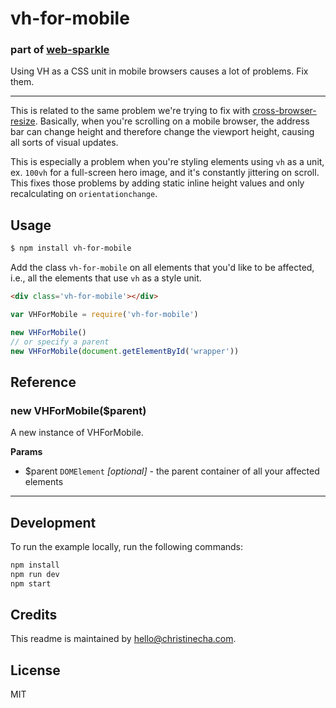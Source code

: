 # vh-for-mobile
### part of [web-sparkle](https://github.com/christinecha/web-sparkle)
Using VH as a CSS unit in mobile browsers causes a lot of problems. Fix them.

---

This is related to the same problem we're trying to fix with [cross-browser-resize](https://github.com/christinecha/web-sparkle/tree/master/packages/cross-browser-resize).
Basically, when you're scrolling on a mobile browser, the address bar can change
height and therefore change the viewport height, causing all sorts of visual updates.

This is especially a problem when you're styling elements using `vh` as a unit,
ex. `100vh` for a full-screen hero image, and it's constantly jittering on scroll.
This fixes those problems by adding static inline height values and only recalculating
on `orientationchange`.

## Usage

````sh
$ npm install vh-for-mobile
````

Add the class `vh-for-mobile` on all elements that you'd like to be affected, i.e.,
all the elements that use `vh` as a style unit.
````html
<div class='vh-for-mobile'></div>
````

````js
var VHForMobile = require('vh-for-mobile')

new VHForMobile()
// or specify a parent
new VHForMobile(document.getElementById('wrapper'))
````

## Reference

### new VHForMobile($parent)
A new instance of VHForMobile.

**Params**
- $parent `DOMElement` _[optional]_ - the parent container of all your affected elements

---

## Development
To run the example locally, run the following commands:

```sh
npm install
npm run dev
npm start
```

## Credits
This readme is maintained by [hello@christinecha.com](mailto:hello@christinecha.com).


## License
MIT
